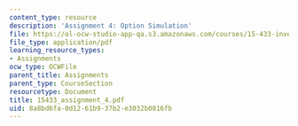 ```yaml
---
content_type: resource
description: 'Assignment 4: Option Simulation'
file: https://ol-ocw-studio-app-qa.s3.amazonaws.com/courses/15-433-investments-spring-2003/8a8bd6fa0d1261b937b2e3032b0816fb_15433_assignment_4.pdf
file_type: application/pdf
learning_resource_types:
- Assignments
ocw_type: OCWFile
parent_title: Assignments
parent_type: CourseSection
resourcetype: Document
title: 15433_assignment_4.pdf
uid: 8a8bd6fa-0d12-61b9-37b2-e3032b0816fb
---
```

